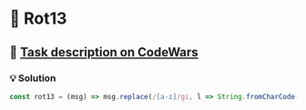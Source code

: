 # 📝 Rot13

## 🔗 [Task description on CodeWars](https://www.codewars.com/kata/530e15517bc88ac656000716)

### 💡 Solution

```javascript
const rot13 = (msg) => msg.replace(/[a-z]/gi, l => String.fromCharCode(l.charCodeAt() + (l.toLowerCase().charCodeAt() <= 109 ? 13 : -13)));
```
